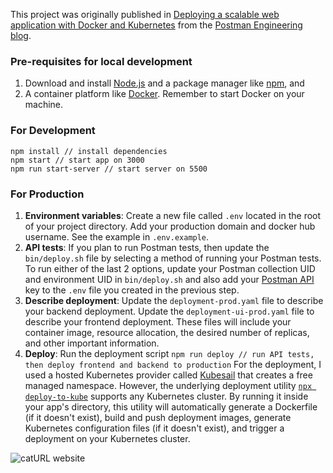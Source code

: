 This project was originally published in [Deploying a scalable web application with Docker and Kubernetes](link) from the [Postman Engineering blog](https://medium.com/postman-engineering).

### Pre-requisites for local development
1. Download and install [Node.js](https://nodejs.org/en/) and a package manager like [npm](https://www.npmjs.com/), and
1. A container platform like [Docker](https://www.docker.com/get-started). Remember to start Docker on your machine.

### For Development

    npm install // install dependencies
    npm start // start app on 3000
    npm run start-server // start server on 5500

### For Production

1. **Environment variables**: Create a new file called `.env` located in the root of your project directory. Add your production domain and docker hub username. See the example in `.env.example`. 
1. **API tests**: If you plan to run Postman tests, then update the `bin/deploy.sh` file by selecting a method of running your Postman tests. To run either of the last 2 options, update your Postman collection UID and environment UID in `bin/deploy.sh` and also add your [Postman API](https://docs.api.getpostman.com/) key to the `.env` file you created in the previous step.
1. **Describe deployment**: Update the `deployment-prod.yaml` file to describe your backend deployment. Update the `deployment-ui-prod.yaml` file to describe your frontend deployment. These files will include your container image, resource allocation, the desired number of replicas, and other important information.
1. **Deploy**: Run the deployment script
    `npm run deploy // run API tests, then deploy frontend and backend to production`
For the deployment, I used a hosted Kubernetes provider called [Kubesail](https://kubesail.com/) that creates a free managed namespace. However, the underlying deployment utility [`npx deploy-to-kube`](https://github.com/kubesail/deploy-to-kube) supports any Kubernetes cluster. By running it inside your app's directory, this utility will automatically generate a Dockerfile (if it doesn't exist), build and push deployment images, generate Kubernetes configuration files (if it doesn't exist), and trigger a deployment on your Kubernetes cluster. 

![[catURL website](https://github.com/postmanlabs/node-doc-kube/blob/master/catUrl.gif)](https://github.com/postmanlabs/node-doc-kube/blob/master/catUrl.gif)